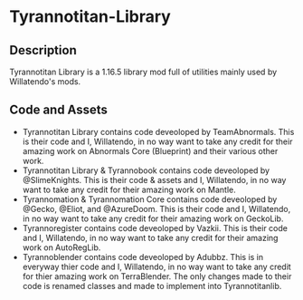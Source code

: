 # Tyrannotitan-Library

## Description
Tyrannotitan Library is a 1.16.5 library mod full of utilities mainly used by Willatendo's mods.

## Code and Assets
* Tyrannotitan Library contains code deveoloped by TeamAbnormals. This is their code and I, Willatendo, in no way want to take any credit for their amazing work on Abnormals Core (Blueprint) and their various other work.
* Tyrannotitan Library & Tyrannobook contains code deveoloped by @SlimeKnights. This is their code & assets and I, Willatendo, in no way want to take any credit for their amazing work on Mantle.
* Tyrannomation & Tyrannomation Core contains code deveoloped by @Gecko, @Eliot, and @AzureDoom. This is their code and I, Willatendo, in no way want to take any credit for their amazing work on GeckoLib.
* Tyrannoregister contains code deveoloped by Vazkii. This is their code and I, Willatendo, in no way want to take any credit for their amazing work on AutoRegLib.
* Tyrannoblender contains code deveoloped by Adubbz. This is in everyway thier code and I, Willatendo, in no way want to take any credit for thier amazing work on TerraBlender. The only changes made to their code is renamed classes and made to implement into Tyrannotitanlib. 